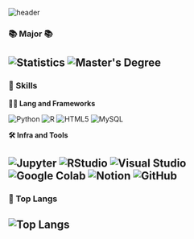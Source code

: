 ![header](https://capsule-render.vercel.app/api?type=waving&color=auto&height=360&text=Welcome+to+my+Github&fontSize=70&fontAlign=50&fontAlignY=50&desc=HAPPY+DAY%21&descSize=20&descAlign=50&descAlignY=60)

### 📚 Major 📚
![Statistics](https://img.shields.io/badge/Statistics-000000.svg?&style=for-the-badge) ![Master's Degree](https://img.shields.io/badge/Master'sdegree-000000.svg?&style=for-the-badge) 
---
### 🦾 Skills

**🧑‍💻 Lang and Frameworks**

![Python](https://img.shields.io/badge/python-3776AB.svg?&style=for-the-badge&logo=python&logoColor=white) ![R](https://img.shields.io/badge/r-276DC3.svg?&style=for-the-badge&logo=r&logoColor=white) ![HTML5](https://img.shields.io/badge/html5-E34F26.svg?&style=for-the-badge&logo=html5&logoColor=white) ![MySQL](https://img.shields.io/badge/mysql-4479A1.svg?&style=for-the-badge&logo=mysql&logoColor=white) 

**🛠️ Infra and Tools**

![Jupyter](https://img.shields.io/badge/jupyter-F37626.svg?&style=for-the-badge&logo=jupyter&logoColor=white) ![RStudio](https://img.shields.io/badge/rstudio-75AADB.svg?&style=for-the-badge&logo=rstudio&logoColor=white) ![Visual Studio](https://img.shields.io/badge/visualstudio-5C2D91.svg?&style=for-the-badge&logo=visualstudio&logoColor=white) ![Google Colab](https://img.shields.io/badge/googlecolab-F9AB00.svg?&style=for-the-badge&logo=googlecolab&logoColor=white) ![Notion](https://img.shields.io/badge/notion-000000.svg?&style=for-the-badge&logo=notion&logoColor=white) ![GitHub](https://img.shields.io/badge/github-181717.svg?&style=for-the-badge&logo=github&logoColor=white) 
---
### 🚌 Top Langs
![Top Langs](https://github-readme-stats.vercel.app/api/top-langs/?username=heeejinn&layout=compact)
---

<!--
**heeejinn/heeejinn** is a ✨ _special_ ✨ repository because its `README.md` (this file) appears on your GitHub profile.

Here are some ideas to get you started:

- 🔭 I’m currently working on ...
- 🌱 I’m currently learning ...
- 👯 I’m looking to collaborate on ...
- 🤔 I’m looking for help with ...
- 💬 Ask me about ...
- 📫 How to reach me: ...
- 😄 Pronouns: ...
- ⚡ Fun fact: ...
-->
